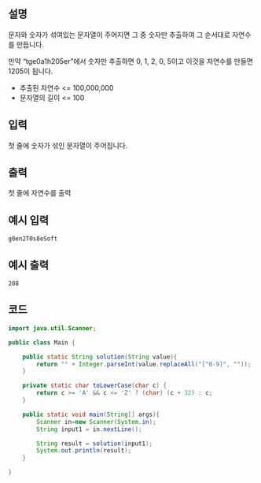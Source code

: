## 설명
문자와 숫자가 섞여있는 문자열이 주어지면 그 중 숫자만 추출하여 그 순서대로 자연수를 만듭니다.

만약 “tge0a1h205er”에서 숫자만 추출하면 0, 1, 2, 0, 5이고 이것을 자연수를 만들면 1205이 됩니다.


* 추출된 자연수 <= 100,000,000
* 문자열의 길이 <= 100

## 입력
첫 줄에 숫자가 섞인 문자열이 주어집니다.

## 출력
첫 줄에 자연수를 출력

## 예시 입력
```
g0en2T0s8eSoft
```

## 예시 출력
```
208
```

## 코드
```java
import java.util.Scanner;

public class Main {

    public static String solution(String value){
        return "" + Integer.parseInt(value.replaceAll("[^0-9]", ""));
    }

    private static char toLowerCase(char c) {
        return c >= 'A' && c <= 'Z' ? (char) (c + 32) : c;
    }

    public static void main(String[] args){
        Scanner in=new Scanner(System.in);
        String input1 = in.nextLine();

        String result = solution(input1);
        System.out.println(result);
    }

}
```